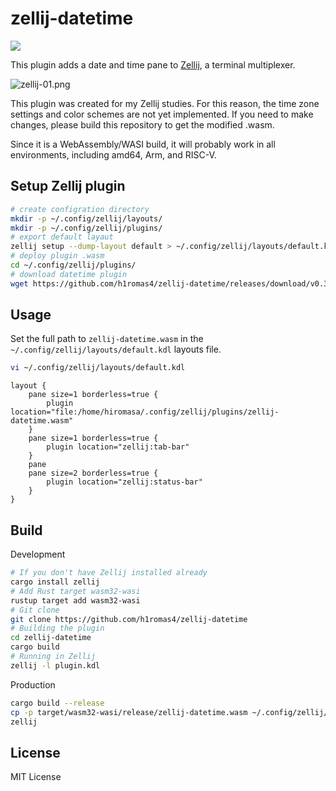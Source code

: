 # zellij-datetime

![](https://github.com/h1romas4/zellij-datetime/workflows/Build/badge.svg)

This plugin adds a date and time pane to [Zellij](https://zellij.dev/), a terminal multiplexer.

![zellij-01.png](https://raw.githubusercontent.com/h1romas4/zellij-datetime/main/docs/images/zellij-01.png)

This plugin was created for my Zellij studies. For this reason, the time zone settings and color schemes are not yet implemented. If you need to make changes, please build this repository to get the modified .wasm.

Since it is a WebAssembly/WASI build, it will probably work in all environments, including amd64, Arm, and RISC-V.

## Setup Zellij plugin

```bash
# create configration directory
mkdir -p ~/.config/zellij/layouts/
mkdir -p ~/.config/zellij/plugins/
# export default layaut
zellij setup --dump-layout default > ~/.config/zellij/layouts/default.kdl
# deploy plugin .wasm
cd ~/.config/zellij/plugins/
# download datetime plugin
wget https://github.com/h1romas4/zellij-datetime/releases/download/v0.3.2/zellij-datetime.wasm
```

## Usage

Set the full path to `zellij-datetime.wasm` in the `~/.config/zellij/layouts/default.kdl` layouts file.

```bash
vi ~/.config/zellij/layouts/default.kdl
```

```kdl
layout {
    pane size=1 borderless=true {
        plugin location="file:/home/hiromasa/.config/zellij/plugins/zellij-datetime.wasm"
    }
    pane size=1 borderless=true {
        plugin location="zellij:tab-bar"
    }
    pane
    pane size=2 borderless=true {
        plugin location="zellij:status-bar"
    }
}
```

## Build

Development

```bash
# If you don't have Zellij installed already
cargo install zellij
# Add Rust target wasm32-wasi
rustup target add wasm32-wasi
# Git clone
git clone https://github.com/h1romas4/zellij-datetime
# Building the plugin
cd zellij-datetime
cargo build
# Running in Zellij
zellij -l plugin.kdl
```

Production

```bash
cargo build --release
cp -p target/wasm32-wasi/release/zellij-datetime.wasm ~/.config/zellij/plugins/
zellij
```

## License

MIT License
